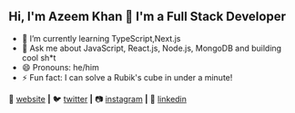 ## Hi, I'm Azeem Khan 👋 I'm a Full Stack Developer

- 🌱 I’m currently learning TypeScript,Next.js
- 💬 Ask me about JavaScript, React.js, Node.js, MongoDB and building cool sh*t
- 😄 Pronouns: he/him
- ⚡ Fun fact: I can solve a Rubik's cube in under a minute!


🏡 [website][website] **|** 
🐦 [twitter][twitter] **|** 
📷 [instagram][instagram] **|** 
👔 [linkedin][linkedin]

[website]: https://azeemkhan.engineer
[twitter]: https://twitter.com/emazeemkhan
[instagram]: https://instagram.com/az33m_kha9
[linkedin]: https://linkedin.com/in/azeemkhanreal
